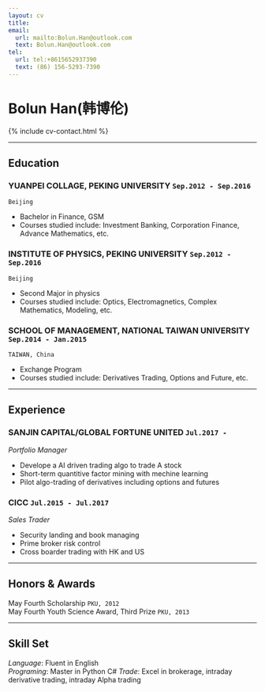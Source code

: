 ```yaml
---
layout: cv
title: 
email:
  url: mailto:Bolun.Han@outlook.com
  text: Bolun.Han@outlook.com
tel:
  url: tel:+8615652937390
  text: (86) 156-5293-7390
---
```


# Bolun Han(韩博伦)

<!--
include contact information from the front matter
Supported arguments:
    - homepage: url, text
    - phone
    - email
-->

{% include cv-contact.html %}

---

## Education

### **YUANPEI COLLAGE, PEKING UNIVERSITY** `Sep.2012 - Sep.2016`

```
Beijing
```

- Bachelor in Finance, GSM
- Courses studied include: Investment Banking, Corporation Finance, Advance Mathematics, etc.

### **INSTITUTE OF PHYSICS, PEKING UNIVERSITY** `Sep.2012 - Sep.2016`

```
Beijing
```

- Second Major in physics
- Courses studied include: Optics, Electromagnetics, Complex Mathematics, Modeling, etc.

### **SCHOOL OF MANAGEMENT, NATIONAL TAIWAN UNIVERSITY** `Sep.2014 - Jan.2015`

```
TAIWAN, China
```

- Exchange Program
- Courses studied include: Derivatives Trading, Options and Future, etc.

---

## Experience

### **SANJIN CAPITAL/GLOBAL FORTUNE UNITED** `Jul.2017 - `

_Portfolio Manager_<br>
* Develope a AI driven trading algo to trade A stock
* Short-term quantitive factor mining with mechine learning
* Pilot algo-trading of derivatives including options and futures

### **CICC** `Jul.2015 - Jul.2017`

_Sales Trader_<br>
* Security landing and book managing
* Prime broker risk control
* Cross boarder trading with HK and US

---

## Honors & Awards

May Fourth Scholarship `PKU, 2012` <br>
May Fourth Youth Science Award, Third Prize `PKU, 2013` <br>

---

## Skill Set

_Language_: Fluent in English <br>
_Programing_:  Master in Python C#
_Trade_: Excel in brokerage, intraday derivative trading, intraday Alpha trading

<!-- ### Footer

Last updated: May 2013 -->
